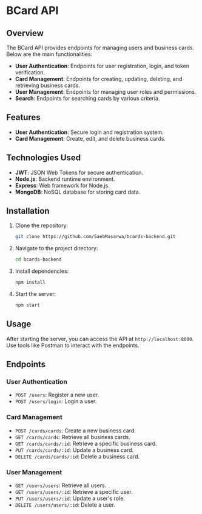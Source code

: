 # BCard API

## Overview

The BCard API provides endpoints for managing users and business cards. Below are the main functionalities:

- **User Authentication**: Endpoints for user registration, login, and token verification.
- **Card Management**: Endpoints for creating, updating, deleting, and retrieving business cards.
- **User Management**: Endpoints for managing user roles and permissions.
- **Search**: Endpoints for searching cards by various criteria.

## Features

- **User Authentication**: Secure login and registration system.
- **Card Management**: Create, edit, and delete business cards.

## Technologies Used

- **JWT**: JSON Web Tokens for secure authentication.
- **Node.js**: Backend runtime environment.
- **Express**: Web framework for Node.js.
- **MongoDB**: NoSQL database for storing card data.

## Installation

1. Clone the repository:
   ```sh
   git clone https://github.com/SaebMasarwa/bcards-backend.git
   ```
2. Navigate to the project directory:
   ```sh
   cd bcards-backend
   ```
3. Install dependencies:
   ```sh
   npm install
   ```
4. Start the server:
   ```sh
   npm start
   ```

## Usage

After starting the server, you can access the API at `http://localhost:8000`. Use tools like Postman to interact with the endpoints.

## Endpoints

### User Authentication

- `POST /users`: Register a new user.
- `POST /users/login`: Login a user.

### Card Management

- `POST /cards/cards`: Create a new business card.
- `GET /cards/cards`: Retrieve all business cards.
- `GET /cards/cards/:id`: Retrieve a specific business card.
- `PUT /cards/cards/:id`: Update a business card.
- `DELETE /cards/cards/:id`: Delete a business card.

### User Management

- `GET /users/users`: Retrieve all users.
- `GET /users/users/:id`: Retrieve a specific user.
- `PUT /users/users/:id`: Update a user's role.
- `DELETE /users/users/:id`: Delete a user.
